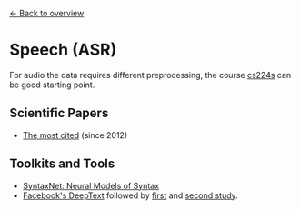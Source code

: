 [← Back to overview](../../../)

# Speech (ASR)

For audio the data requires different preprocessing, the course [cs224s](http://web.stanford.edu/class/cs224s/syllabus.html) can be good starting point.

## Scientific Papers
* [The most cited](https://github.com/terryum/awesome-deep-learning-papers#speech--other-domain) (since 2012)

## Toolkits and Tools
* [SyntaxNet: Neural Models of Syntax](https://github.com/tensorflow/models/tree/master/research/syntaxnet)
* [Facebook's DeepText](https://code.facebook.com/posts/181565595577955/introducing-deeptext-facebook-s-text-understanding-engine/) followed by [first](https://arxiv.org/abs/1502.01710) and [second study](https://arxiv.org/abs/1605.07314).
